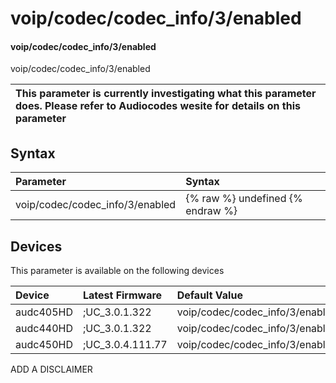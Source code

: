 ﻿---
description: voip/codec/codec_info/3/enabled
search: false
---

# voip/codec/codec_info/3/enabled

#### voip/codec/codec_info/3/enabled

voip/codec/codec_info/3/enabled


| This parameter is currently investigating what this parameter does. Please refer to Audiocodes wesite for details on this parameter | 
| :--- |

## Syntax
| Parameter | Syntax |
| :--- | :--- |
|voip/codec/codec_info/3/enabled | {% raw %} undefined {% endraw %}|

## Devices
This parameter is available on the following devices

| Device | Latest Firmware | Default Value |
|:---|:---|:---|
| audc405HD | ;UC_3.0.1.322 | voip/codec/codec_info/3/enabled=1 
| audc440HD | ;UC_3.0.1.322 | voip/codec/codec_info/3/enabled=1 
| audc450HD | ;UC_3.0.4.111.77 | voip/codec/codec_info/3/enabled=1 

ADD A DISCLAIMER
